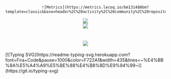 
                    ![Metrics](https://metrics.lecoq.io/bm131488bm?template=classic&base=header%2C%20activity%2C%20community%2C%20repositories%2C%20metadata&base.indepth=false&base.hireable=false&base.skip=false&config.timezone=Asia%2FShanghai)

<div align="center"> <img src="https://github-profile-trophy.vercel.app/?username=sun0225SUN" /> </div>
<div align="center"> <img src="https://activity-graph.herokuapp.com/graph?username=sun0225SUN&theme=xcode" /> </div>
<h1 align="center"> <a href="https://sunguoqi.com/"> <img src="https://readme-typing-svg.herokuapp.com/?lines=今天天气不错(%22Hello%2C%20World!%22);反正也是骠剽窃别人的!&center=true&size=27"> </a> </h1>
[![Typing SVG](https://readme-typing-svg.herokuapp.com?font=Fira+Code&pause=1000&color=F722A1&width=435&lines=~%E4%BB%8A%E5%A4%A9%E5%BE%88%E4%B8%8D%E9%94%99~)](https://git.io/typing-svg)
